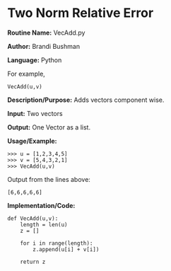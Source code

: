 # Two Norm Relative Error

**Routine Name:**           VecAdd.py

**Author:** Brandi Bushman

**Language:** Python

For example,

    VecAdd(u,v)

**Description/Purpose:** Adds vectors component wise.

**Input:** Two vectors

**Output:** One Vector as a list. 

**Usage/Example:**
~~~
>>> u = [1,2,3,4,5]
>>> v = [5,4,3,2,1]
>>> VecAdd(u,v)
~~~      
Output from the lines above:
~~~
[6,6,6,6,6]
~~~

**Implementation/Code:**
 
~~~
def VecAdd(u,v):
    length = len(u)
    z = []

    for i in range(length):
        z.append(u[i] + v[i])

    return z

~~~
